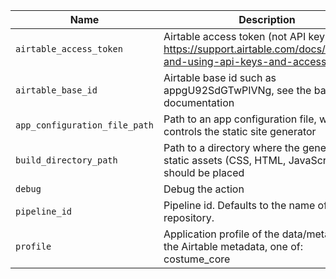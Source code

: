|            Name             |                                                      Description                                                       |Optional/Required|
|-----------------------------|------------------------------------------------------------------------------------------------------------------------|-----------------|
|`airtable_access_token`      |Airtable access token (not API key), see https://support.airtable.com/docs/creating-and-using-api-keys-and-access-tokens|Required         |
|`airtable_base_id`           |Airtable base id such as appgU92SdGTwPIVNg, see the base API documentation                                              |Required         |
|`app_configuration_file_path`|Path to an app configuration file, which controls the static site generator                                             |Optional         |
|`build_directory_path`       |Path to a directory where the generated static assets (CSS, HTML, JavaScript) should be placed                          |Optional         |
|`debug`                      |Debug the action                                                                                                        |Optional         |
|`pipeline_id`                |Pipeline id. Defaults to the name of the repository.                                                                    |Optional         |
|`profile`                    |Application profile of the data/metadata in the Airtable metadata, one of: costume_core                                 |Optional         |
